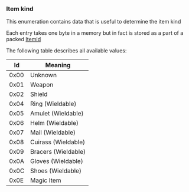 ### Item kind

This enumeration contains data that is useful to determine the item kind

Each entry takes one byte in a memory but in fact is stored as a part of a packed [ItemId](../../ALMFormat/ItemIdMeaning.md)

The following table describes all available values:

Id | Meaning
----|---------
 0x00 | Unknown
 0x01 | Weapon
 0x02 | Shield
 0x04 | Ring (Wieldable)
 0x05 | Amulet (Wieldable)
 0x06 | Helm (Wieldable)
 0x07 | Mail (Wieldable)
 0x08 | Cuirass (Wieldable)
 0x09 | Bracers (Wieldable)
 0x0A | Gloves (Wieldable)
 0x0C | Shoes (Wieldable)
 0x0E | Magic Item
